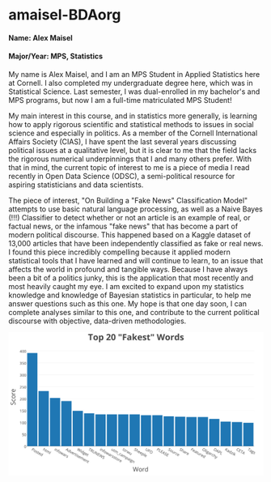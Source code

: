 # amaisel-BDAorg

#### Name: Alex Maisel
#### Major/Year: MPS, Statistics

My name is Alex Maisel, and I am an MPS Student in Applied Statistics here at Cornell. I also completed my undergraduate degree here, which was in Statistical Science. Last semester, I was dual-enrolled in my bachelor's and MPS programs, but now I am a full-time matriculated MPS Student!

My main interest in this course, and in statistics more generally, is learning how to apply rigorous scientific and statistical methods to issues in social science and especially in politics. As a member of the Cornell International Affairs Society (CIAS), I have spent the last several years discussing political issues at a qualitative level, but it is clear to me that the field lacks the rigorous numerical underpinnings that I and many others prefer. With that in mind, the current topic of interest to me is a piece of media I read recently in Open Data Science (ODSC), a semi-political resource for aspiring statisticians and data scientists.  

The piece of interest, "On Building a "Fake News" Classification Model" attempts to use basic natural language processing, as well as a Naive Bayes (!!!) Classifier to detect whether or not an article is an example of real, or factual news, or the infamous "fake news" that has become a part of modern political discourse. This happened based on a Kaggle dataset of 13,000 articles that have been independently classified as fake or real news. I found this piece incredibly compelling because it applied modern statistical tools that I have learned and will continue to learn, to an issue that affects the world in profound and tangible ways. Because I have always been a bit of a politics junky, this is the application that most recently and most heavily caught my eye. I am excited to expand upon my statistics knowledge and knowledge of Bayesian statistics in particular, to help me answer questions such as this one. My hope is that one day soon, I can complete analyses similar to this one, and contribute to the current political discourse with objective, data-driven methodologies.

![Fakest Words](fakestwords.png)

 